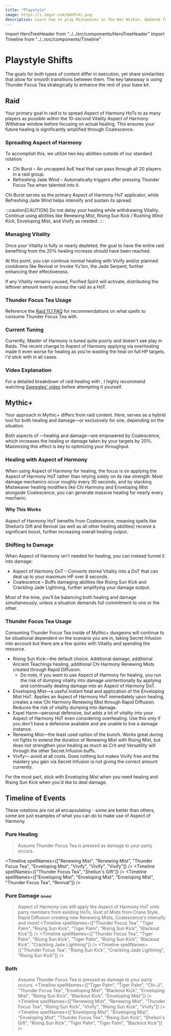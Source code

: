 ```yaml
---
title: "Playstyle"
image: https://i.imgur.com/b8hPvXi.png
description: Learn how to play Mistweaver in the War Within. Updated for 11.1.
---
```


import HeroTreeHeader from "../../src/components/HeroTreeHeader"
import Timeline from "../../src/components/Timeline"

# Playstyle Shifts

The goals for both types of content differ in execution, yet share similarities that allow for smooth transitions between them. The key takeaway is using <WH>Thunder Focus Tea</WH> strategically to enhance the rest of your base kit.

## Raid

Your primary goal in raid is to spread <WH>Aspect of Harmony HoT</WH>s to as many players as possible within the 10-second Vitality <WH short="withdraw">Aspect of Harmony Withdraw</WH> window before focusing on actual healing. This ensures your future healing is significantly amplified through <WH>Coalescence</WH>.

### Spreading Aspect of Harmony

To accomplish this, we utilize two key abilities outside of our standard rotation:

- <WH>Chi Burst</WH> – An uncapped AoE heal that can pass through all 20 players in a raid group.
- <WH>Refreshing Jade Wind</WH> – Automatically triggers after pressing <WH>Thunder Focus Tea</WH> when talented into it.

<WH>Chi Burst</WH> serves as the primary <WH>Aspect of Harmony HoT</WH> applicator, while <WH>Refreshing Jade Wind</WH> helps intensify and sustain its spread.

:::caution[CAUTION]
Do not delay your healing while withdrawing Vitality. Continue using abilities like <WH>Renewing Mist</WH>, <WH>Rising Sun Kick</WH> / <WH>Rushing Wind Kick</WH>, <WH>Enveloping Mist</WH>, and <WH>Vivify</WH> as needed.
:::

### Managing Vitality 

Once your Vitality is fully or nearly depleted, the goal to have the entire raid benefiting from the 20% healing increase should have been reached.

At this point, you can continue normal healing with <WH>Vivify</WH> and/or planned cooldowns like <WH>Revival</WH> or <WH>Invoke Yu'lon, the Jade Serpent</WH>, further enhancing their effectiveness.

If any Vitality remains unused, <WH>Purified Spirit</WH> will activate, distributing the leftover amount evenly across the raid as a HoT.

### Thunder Focus Tea Usage
Reference the [Raid 11.1 FAQ](../11.1-FAQ#thunder-focus-tea) for recommendations on what spells to consume <WH>Thunder Focus Tea</WH> with.

### Current Tuning
Currently, Master of Harmony is tuned quite poorly and doesn't see play in Raids. The recent change to Aspect of Harmony applying via overhealing made it even worse for healing as you're wasting the heal on full HP targets. I'd stick with <HeroTreeHeader heroTree="Conduit of the Celestials" showImage={false}/> in all cases.

### Video Explanation
For a detailed breakdown of raid healing with <HeroTreeHeader heroTree="Master of Harmony" showImage={false}/>, I highly recommend watching [Sweggles' video](https://www.youtube.com/watch?v=nw21Br5v8x8) before attempting it yourself.

## Mythic+

Your approach in Mythic+ differs from raid content. Here, <HeroTreeHeader heroTree="Master of Harmony" showImage={false}/> serves as a hybrid tool for both healing and damage—or exclusively for one, depending on the situation.

Both aspects of <HeroTreeHeader heroTree="Master of Harmony" showImage={false}/>—healing and damage—are empowered by <WH>Coalescence</WH>, which increases the healing or damage taken by your targets by 20%. Maximizing this effect is key to optimizing your throughput.

### Healing with <WH>Aspect of Harmony</WH>

When using <WH>Aspect of Harmony</WH> for healing, the focus is on applying the <WH short="HoT">Aspect of Harmony HoT</WH> rather than relying solely on its raw strength. Most damage mechanics occur roughly every 30 seconds, and by stacking Mistweaver healing modifiers like <WH>Chi Harmony</WH> and <WH>Enveloping Mist</WH> alongside <WH>Coalescence</WH>, you can generate massive healing for nearly every mechanic.

#### Why This Works

<WH>Aspect of Harmony HoT</WH> benefits from <WH>Coalescence</WH>, meaning spells like <WH>Sheilun’s Gift</WH> and <WH>Revival</WH> (as well as all other healing abilities) receive a significant boost, further increasing overall healing output.

### Shifting to Damage

When <WH>Aspect of Harmony</WH> isn't needed for healing, you can instead funnel it into damage:

- <WH>Aspect of Harmony DoT</WH> – Converts stored Vitality into a DoT that can deal up to your maximum HP over 8 seconds.
- <WH>Coalescence</WH> – Buffs damaging abilities like <WH>Rising Sun Kick</WH> and <WH>Crackling Jade Lightning</WH>, further amplifying your damage output.

Most of the time, you’ll be balancing both healing and damage simultaneously, unless a situation demands full commitment to one or the other.

### Thunder Focus Tea Usage
Consuming <WH>Thunder Focus Tea</WH> inside of Mythic+ dungeons will continue to be situational dependent on the scenario you are in, taking <WH>Secret Infusion</WH> into account but there are a few quirks with Vitality and spending the resource.
- <WH>Rising Sun Kick</WH>—the default choice. Additional damage, additional <WH>Ancient Teachings</WH> healing, additional <WH>Chi Harmony</WH> <WH>Renewing Mist</WH>s created through <WH>Rapid Diffusion</WH>. 
  - Do note, if you want to use <WH>Aspect of Harmony</WH> for healing, you run the risk of dumping vitality into damage unintentionally by applying and continually dealing damage into an <WH>Aspect of Harmony DoT</WH>.
- <WH>Enveloping Mist</WH>—a useful instant heal and application of the <WH>Enveloping Mist</WH> HoT. Applies an <WH>Aspect of Harmony HoT</WH> immediately upon healing, creates a new <WH>Chi Harmony</WH> <WH>Renewing Mist</WH> through <WH>Rapid Diffusion</WH>. Reduces the risk of vitality dumping into damage.
- <WH>Expel Harm</WH>—personal defensive, but adds a lot of vitality into your <WH>Aspect of Harmony HoT</WH> even considering overhealing. Use this only if you don't have a defensive available and are unable to live a damage instance.
- <WH>Renewing Mist</WH>—the least used option of the bunch. Works great during rot fights to extend the duration of <WH>Renewing Mist</WH> with <WH>Rising Mist</WH>, but does not strengthen your healing as much as Crit and Versatility will through the other <WH>Secret Infusion</WH> buffs.
- <WH>Vivify</WH>— avoid at all costs. Does nothing but makes <WH>Vivify</WH> free and the mastery you gain via <WH>Secret Infusion</WH> is not giving the correct amount currently.

For the most part, stick with <WH>Enveloping Mist</WH> when you need healing and <WH>Rising Sun Kick</WH> when you'd like to deal damage.

## Timeline of Events
These rotations are not all encapsulating - some are better than others, some are just examples of what you can do to make use of <WH>Aspect of Harmony</WH>.
### Pure Healing
> Assume <WH>Thunder Focus Tea</WH> is pressed as damage to your party occurs.

<Timeline spellNames={["Renewing Mist", "Renewing Mist", "Thunder Focus Tea", "Enveloping Mist", "Vivify", "Vivify", "Vivify"]} />
<Timeline spellNames={["Thunder Focus Tea", "Sheilun's Gift"]} />
<Timeline spellNames={["Enveloping Mist", "Enveloping Mist", "Enveloping Mist", "Thunder Focus Tea", "Revival"]} />

### Pure Damage <font size="1">(kinda)</font>
> <WH>Aspect of Harmony</WH> can still apply the <WH short="HoT">Aspect of Harmony HoT</WH> onto party members from existing HoTs, <WH>Gust of Mists</WH> from <WH>Crane Style</WH>, <WH>Rapid Diffusion</WH> creating new <WH>Renewing Mist</WH>s, <WH>Coalescence</WH>'s intensify and more!
<Timeline spellNames={["Thunder Focus Tea", "Tiger Palm", "Rising Sun Kick", "Tiger Palm", "Rising Sun Kick", "Blackout Kick"]} />
<Timeline spellNames={["Thunder Focus Tea", "Tiger Palm", "Rising Sun Kick", "Tiger Palm", "Rising Sun Kick", "Blackout Kick", "Crackling Jade Lightning"]} />
<Timeline spellNames={["Thunder Focus Tea", "Rising Sun Kick", "Crackling Jade Lightning", "Rising Sun Kick"]} />

### Both
> Assume <WH>Thunder Focus Tea</WH> is pressed as damage to your party occurs.
<Timeline spellNames={["Tiger Palm", "Tiger Palm", "Chi-Ji", "Thunder Focus Tea", "Enveloping Mist", "Blackout Kick", "Enveloping Mist", "Rising Sun Kick", "Blackout Kick", "Enveloping Mist"]} />
<Timeline spellNames={["Renewing Mist", "Renewing Mist", "Thunder Focus Tea", "Rising Sun Kick", "Vivify", "Rising Sun Kick", "Vivify"]} />
<Timeline spellNames={["Enveloping Mist", "Enveloping Mist", "Enveloping Mist", "Thunder Focus Tea", "Rising Sun Kick", "Sheilun's Gift", "Rising Sun Kick", "Tiger Palm", "Tiger Palm", "Blackout Kick"]} />

